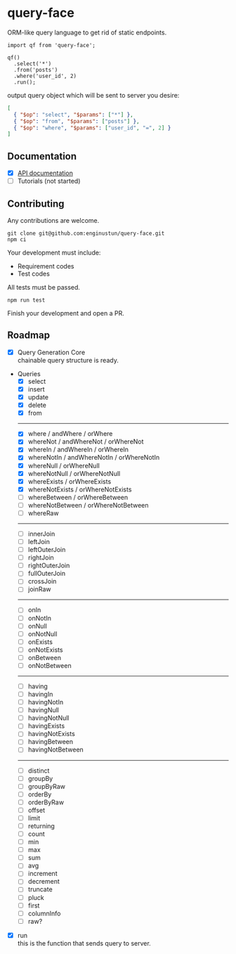 # query-face

ORM-like query language to get rid of static endpoints.

```
import qf from 'query-face';

qf()
  .select('*')
  .from('posts')
  .where('user_id', 2)
  .run();
```
output query object which will be sent to server you desire:
```json
[
  { "$op": "select", "$params": ["*"] },
  { "$op": "from", "$params": ["posts"] },
  { "$op": "where", "$params": ["user_id", "=", 2] }
]
```

## Documentation

  - [x] [API documentation](https://enginustun.github.io/query-face/)
  - [ ] Tutorials (not started)

## Contributing

Any contributions are welcome.

```
git clone git@github.com:enginustun/query-face.git
npm ci
```

Your development must include:

- Requirement codes
- Test codes

All tests must be passed.

```
npm run test
```

Finish your development and open a PR.

## Roadmap

- [x] Query Generation Core  
chainable query structure is ready.
- Queries
  - [x] select
  - [x] insert
  - [x] update
  - [x] delete
  - [x] from
  -----------------------------------------------
  - [x] where / andWhere / orWhere
  - [x] whereNot / andWhereNot / orWhereNot
  - [x] whereIn / andWhereIn / orWhereIn
  - [x] whereNotIn / andWhereNotIn / orWhereNotIn
  - [x] whereNull / orWhereNull
  - [x] whereNotNull / orWhereNotNull
  - [x] whereExists / orWhereExists
  - [x] whereNotExists / orWhereNotExists
  - [ ] whereBetween / orWhereBetween
  - [ ] whereNotBetween / orWhereNotBetween
  - [ ] whereRaw
  -----------------------------------------------
  - [ ] innerJoin
  - [ ] leftJoin
  - [ ] leftOuterJoin
  - [ ] rightJoin
  - [ ] rightOuterJoin
  - [ ] fullOuterJoin
  - [ ] crossJoin
  - [ ] joinRaw
  -----------------------------------------------
  - [ ] onIn
  - [ ] onNotIn
  - [ ] onNull
  - [ ] onNotNull
  - [ ] onExists
  - [ ] onNotExists
  - [ ] onBetween
  - [ ] onNotBetween
  -----------------------------------------------
  - [ ] having
  - [ ] havingIn
  - [ ] havingNotIn
  - [ ] havingNull
  - [ ] havingNotNull
  - [ ] havingExists
  - [ ] havingNotExists
  - [ ] havingBetween
  - [ ] havingNotBetween
  -----------------------------------------------
  - [ ] distinct
  - [ ] groupBy
  - [ ] groupByRaw
  - [ ] orderBy
  - [ ] orderByRaw
  - [ ] offset
  - [ ] limit
  - [ ] returning
  - [ ] count
  - [ ] min
  - [ ] max
  - [ ] sum
  - [ ] avg
  - [ ] increment
  - [ ] decrement
  - [ ] truncate
  - [ ] pluck
  - [ ] first
  - [ ] columnInfo
  - [ ] raw?
- [x] run  
this is the function that sends query to server.